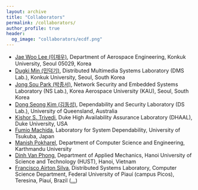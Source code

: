 ```yaml
---
layout: archive
title: "Collaborators"
permalink: /collaborators/
author_profile: true
header:
  og_image: "collaborators/ecdf.png"
---
```


- [Jae Woo Lee (이재우)](http://kada.konkuk.ac.kr/aadl_teams/profjwlee/), Department of Aerospace Engineering, Konkuk University, Seoul 05029, Korea
- [Dugki Min (민덕기)](https://www.konkuk.ac.kr/jsp/Coll/professor_info.jsp?profId=76145&deptLevel=4), Distributed Multimedia Systems ​Laboratory  (DMS Lab.), Konkuk University, Seoul, South Korea
- [Jong Sou Park (박종서)](https://www.kau.ac.kr/page/faculty/staff_popup.jsp?ins_num=1996188), Network Security and Embedded Systems Laboratory ​ (NS Lab.), Korea Aerospace University (KAU), Seoul, South Korea
- [Dong Seong Kim (김동성)](https://researchers.uq.edu.au/researcher/23703), Dependability and Security Laboratory (DS Lab.), University of Queensland, Australia
- [Kishor S. Trivedi](http://trivedi.pratt.duke.edu/people/kishor-trivedi), Duke High Availability Assurance Laboratory (DHAAL), Duke University, USA
- [Fumio Machida](http://www.cs.tsukuba.ac.jp/~machida/en/machida.html), Laboratory for System Dependability, University of Tsukuba, Japan
- [Manish Pokharel](https://www.researchgate.net/profile/Manish_Pokharel2), Department of Computer Science and Engineering, Karthmandu University
- [Dinh Van Phong](https://sme.hust.edu.vn/can-bo/gs-ts-dinh-van-phong.html), Department of Applied Mechanics, Hanoi University of Science and Technology (HUST), Hanoi, Vietnam
- [Francisco Airton Silva](http://picos.ufpi.br/airton/), Distributed Systems Laboratory, Computer Science Department, Federal University of Piauí (campus Picos), Teresina, Piauí, Brazil ([.](https://www.researchgate.net/profile/Francisco-Airton-Silva)[..](http://picos.ufpi.br/pasid/))

